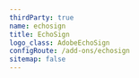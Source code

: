 ```yaml
---
thirdParty: true
name: echosign
title: EchoSign
logo_class: AdobeEchoSign
configRoute: /add-ons/echosign
sitemap: false
---
```

